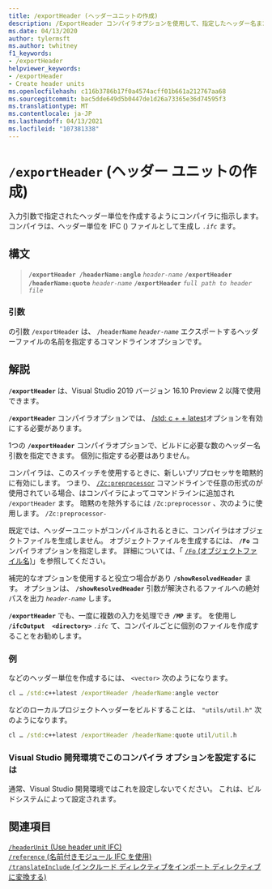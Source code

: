 ```yaml
---
title: /exportHeader (ヘッダーユニットの作成)
description: /ExportHeader コンパイラオプションを使用して、指定したヘッダー名またはインクルードファイルのモジュールヘッダー単位を作成します。
ms.date: 04/13/2020
author: tylermsft
ms.author: twhitney
f1_keywords:
- /exportHeader
helpviewer_keywords:
- /exportHeader
- Create header units
ms.openlocfilehash: c116b3786b17f0a4574acff01b661a212767aa68
ms.sourcegitcommit: bac5dde649d5b0447de1d26a73365e36d74595f3
ms.translationtype: MT
ms.contentlocale: ja-JP
ms.lasthandoff: 04/13/2021
ms.locfileid: "107381338"
---
```

# <a name="exportheader-create-header-units"></a>`/exportHeader` (ヘッダー ユニットの作成)

入力引数で指定されたヘッダー単位を作成するようにコンパイラに指示します。 コンパイラは、ヘッダー単位を IFC () ファイルとして生成し *`.ifc`* ます。

## <a name="syntax"></a>構文

> **`/exportHeader /headerName:angle`** *`header-name`*
> **`/exportHeader /headerName:quote`** *`header-name`*
> **`/exportHeader`** *`full path to header file`*

### <a name="arguments"></a>引数

の引数 `/exportHeader` は、 `/headerName`  *`header-name`* エクスポートするヘッダーファイルの名前を指定するコマンドラインオプションです。  

## <a name="remarks"></a>解説

**`/exportHeader`** は、Visual Studio 2019 バージョン 16.10 Preview 2 以降で使用できます。

**`/exportHeader`** コンパイラオプションでは、 [/std: c + + latest](std-specify-language-standard-version.md)オプションを有効にする必要があります。 

1つの **`/exportHeader`** コンパイラオプションで、ビルドに必要な数のヘッダー名引数を指定できます。 個別に指定する必要はありません。

コンパイラは、このスイッチを使用するときに、新しいプリプロセッサを暗黙的に有効にします。 つまり、 [`/Zc:preprocessor`](zc-preprocessor.md) コマンドラインで任意の形式のが使用されている場合、はコンパイラによってコマンドラインに追加され `/exportHeader` ます。 暗黙のを除外するには `/Zc:preprocessor` 、次のように使用します。 `/Zc:preprocessor-`

既定では、ヘッダーユニットがコンパイルされるときに、コンパイラはオブジェクトファイルを生成しません。 オブジェクトファイルを生成するには、 **`/Fo`** コンパイラオプションを指定します。 詳細については、「 [ `/Fo` (オブジェクトファイル名)](fo-object-file-name.md)」を参照してください。

補完的なオプションを使用すると役立つ場合があり **`/showResolvedHeader`** ます。 オプションは、 **`/showResolvedHeader`** 引数が解決されるファイルへの絶対パスを出力 *`header-name`* します。

**`/exportHeader`** でも、一度に複数の入力を処理でき **`/MP`** ます。 を使用し **`/ifcOutput  <directory>`** *`.ifc`* て、コンパイルごとに個別のファイルを作成することをお勧めします。

### <a name="examples"></a>例

などのヘッダー単位を作成するには、 `<vector>` 次のようになります。

```cmd
cl … /std:c++latest /exportHeader /headerName:angle vector
```

などのローカルプロジェクトヘッダーをビルドすることは、 `"utils/util.h"` 次のようになります。

```cmd
cl … /std:c++latest /exportHeader /headerName:quote util/util.h
```

### <a name="to-set-this-compiler-option-in-the-visual-studio-development-environment"></a>Visual Studio 開発環境でこのコンパイラ オプションを設定するには

通常、Visual Studio 開発環境ではこれを設定しないでください。 これは、ビルドシステムによって設定されます。

## <a name="see-also"></a>関連項目

[`/headerUnit` (Use header unit IFC)](headerunit.md)\
[`/reference` (名前付きモジュール IFC を使用)](module-reference.md)\
[`/translateInclude` (インクルード ディレクティブをインポート ディレクティブに変換する)](translateinclude.md)

